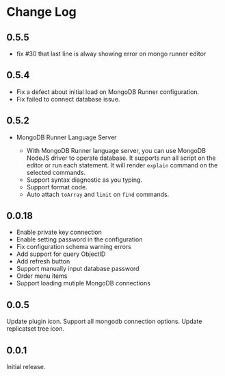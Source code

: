 # Change Log

## 0.5.5

- fix #30 that last line is alway showing error on mongo runner editor

## 0.5.4

- Fix a defect about initial load on MongoDB Runner configuration.
- Fix failed to connect database issue.

## 0.5.2

- MongoDB Runner Language Server

  - With MongoDB Runner language server, you can use MongoDB NodeJS driver to operate database. It supports run all script on the editor or run each statement. It will render `explain` command on the selected commands.
  - Support syntax diagnostic as you typing.
  - Support format code.
  - Auto attach `toArray` and `limit` on `find` commands.

## 0.0.18

- Enable private key connection
- Enable setting password in the configuration
- Fix configuration schema warning errors
- Add support for query ObjectID
- Add refresh button
- Support manually input database password
- Order menu items
- Support loading mutiple MongoDB connections

## 0.0.5

Update plugin icon.
Support all mongodb connection options.
Update replicatset tree icon.

## 0.0.1

Initial release.

